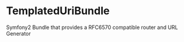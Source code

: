 TemplatedUriBundle
==================

Symfony2 Bundle that provides a RFC6570 compatible router and URL Generator